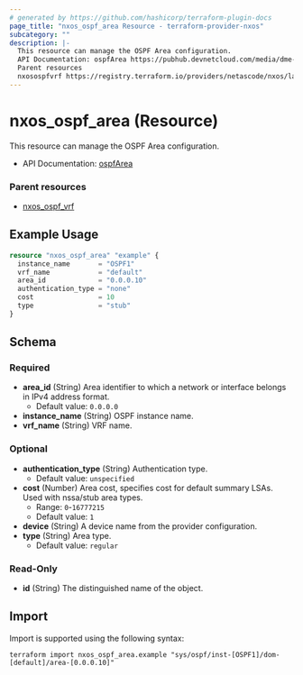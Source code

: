 ```yaml
---
# generated by https://github.com/hashicorp/terraform-plugin-docs
page_title: "nxos_ospf_area Resource - terraform-provider-nxos"
subcategory: ""
description: |-
  This resource can manage the OSPF Area configuration.
  API Documentation: ospfArea https://pubhub.devnetcloud.com/media/dme-docs-10-2-2/docs/Routing%20and%20Forwarding/ospf:Area/
  Parent resources
  nxosospfvrf https://registry.terraform.io/providers/netascode/nxos/latest/docs/resources/ospf_vrf
---
```


# nxos_ospf_area (Resource)

This resource can manage the OSPF Area configuration.

- API Documentation: [ospfArea](https://pubhub.devnetcloud.com/media/dme-docs-10-2-2/docs/Routing%20and%20Forwarding/ospf:Area/)

### Parent resources

- [nxos_ospf_vrf](https://registry.terraform.io/providers/netascode/nxos/latest/docs/resources/ospf_vrf)

## Example Usage

```terraform
resource "nxos_ospf_area" "example" {
  instance_name       = "OSPF1"
  vrf_name            = "default"
  area_id             = "0.0.0.10"
  authentication_type = "none"
  cost                = 10
  type                = "stub"
}
```

<!-- schema generated by tfplugindocs -->
## Schema

### Required

- **area_id** (String) Area identifier to which a network or interface belongs in IPv4 address format.
  - Default value: `0.0.0.0`
- **instance_name** (String) OSPF instance name.
- **vrf_name** (String) VRF name.

### Optional

- **authentication_type** (String) Authentication type.
  - Default value: `unspecified`
- **cost** (Number) Area cost, specifies cost for default summary LSAs. Used with nssa/stub area types.
  - Range: `0`-`16777215`
  - Default value: `1`
- **device** (String) A device name from the provider configuration.
- **type** (String) Area type.
  - Default value: `regular`

### Read-Only

- **id** (String) The distinguished name of the object.

## Import

Import is supported using the following syntax:

```shell
terraform import nxos_ospf_area.example "sys/ospf/inst-[OSPF1]/dom-[default]/area-[0.0.0.10]"
```
